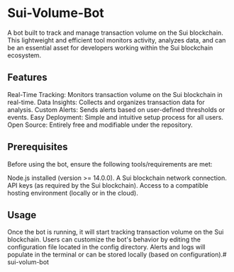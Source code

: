 # Sui-Volume-Bot
A bot built to track and manage transaction volume on the Sui blockchain. This lightweight and efficient tool monitors activity, analyzes data, and can be an essential asset for developers working within the Sui blockchain ecosystem.

## Features
Real-Time Tracking: Monitors transaction volume on the Sui blockchain in real-time.
Data Insights: Collects and organizes transaction data for analysis.
Custom Alerts: Sends alerts based on user-defined thresholds or events.
Easy Deployment: Simple and intuitive setup process for all users.
Open Source: Entirely free and modifiable under the repository.
## Prerequisites
Before using the bot, ensure the following tools/requirements are met:

Node.js installed (version >= 14.0.0).
A Sui blockchain network connection.
API keys (as required by the Sui blockchain).
Access to a compatible hosting environment (locally or in the cloud).


##  Usage
Once the bot is running, it will start tracking transaction volume on the Sui blockchain.
Users can customize the bot's behavior by editing the configuration file located in the config directory.
Alerts and logs will populate in the terminal or can be stored locally (based on configuration).# sui-volum-bot
